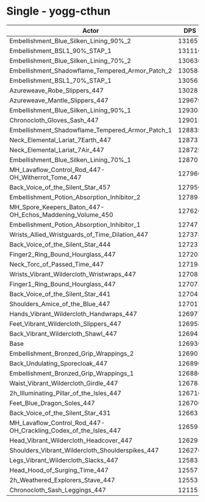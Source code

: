 # Single - yogg-cthun
| Actor | DPS | Increase |
|---|:---:|:---:|
|Embellishment_Blue_Silken_Lining_90%_2|131657|3.72%|
|Embellishment_BSL1_90%_STAP_1|131116|3.30%|
|Embellishment_Blue_Silken_Lining_70%_2|130636|2.92%|
|Embellishment_Shadowflame_Tempered_Armor_Patch_2|130588|2.88%|
|Embellishment_BSL1_70%_STAP_1|130562|2.86%|
|Azureweave_Robe_Slippers_447|130281|2.64%|
|Azureweave_Mantle_Slippers_447|129679|2.17%|
|Embellishment_Blue_Silken_Lining_90%_1|129303|1.87%|
|Chronocloth_Gloves_Sash_447|129015|1.64%|
|Embellishment_Shadowflame_Tempered_Armor_Patch_1|128839|1.50%|
|Neck_Elemental_Lariat_7Earth_447|128737|1.42%|
|Neck_Elemental_Lariat_7Air_447|128729|1.42%|
|Embellishment_Blue_Silken_Lining_70%_1|128707|1.40%|
|MH_Lavaflow_Control_Rod_447-OH_Witherrot_Tome_447|127960|0.81%|
|Back_Voice_of_the_Silent_Star_457|127950|0.80%|
|Embellishment_Potion_Absorption_Inhibitor_2|127891|0.76%|
|MH_Spore_Keepers_Baton_447-OH_Echos_Maddening_Volume_450|127626|0.55%|
|Embellishment_Potion_Absorption_Inhibitor_1|127471|0.43%|
|Wrists_Allied_Wristguards_of_Time_Dilation_447|127378|0.35%|
|Back_Voice_of_the_Silent_Star_444|127237|0.24%|
|Finger2_Ring_Bound_Hourglass_447|127203|0.22%|
|Neck_Torc_of_Passed_Time_447|127194|0.21%|
|Wrists_Vibrant_Wildercloth_Wristwraps_447|127085|0.12%|
|Finger1_Ring_Bound_Hourglass_447|127073|0.11%|
|Back_Voice_of_the_Silent_Star_441|127045|0.09%|
|Shoulders_Amice_of_the_Blue_447|127017|0.07%|
|Hands_Vibrant_Wildercloth_Handwraps_447|126977|0.04%|
|Feet_Vibrant_Wildercloth_Slippers_447|126958|0.02%|
|Back_Vibrant_Wildercloth_Shawl_447|126943|0.01%|
|Base|126930|0.00%|
|Embellishment_Bronzed_Grip_Wrappings_2|126907|-0.02%|
|Back_Undulating_Sporecloak_447|126890|-0.03%|
|Embellishment_Bronzed_Grip_Wrappings_1|126886|-0.03%|
|Waist_Vibrant_Wildercloth_Girdle_447|126784|-0.11%|
|2h_Illuminating_Pillar_of_the_Isles_447|126710|-0.17%|
|Feet_Blue_Dragon_Soles_447|126700|-0.18%|
|Back_Voice_of_the_Silent_Star_431|126635|-0.23%|
|MH_Lavaflow_Control_Rod_447-OH_Crackling_Codex_of_the_Isles_447|126593|-0.27%|
|Head_Vibrant_Wildercloth_Headcover_447|126295|-0.50%|
|Shoulders_Vibrant_Wildercloth_Shoulderspikes_447|126270|-0.52%|
|Legs_Vibrant_Wildercloth_Slacks_447|125835|-0.86%|
|Head_Hood_of_Surging_Time_447|125572|-1.07%|
|2h_Weathered_Explorers_Stave_447|125535|-1.10%|
|Chronocloth_Sash_Leggings_447|121155|-4.55%|
